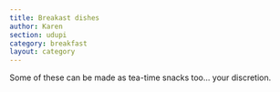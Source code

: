 ```yaml
---
title: Breakast dishes
author: Karen
section: udupi
category: breakfast
layout: category
---
```

Some of these can be made as tea-time snacks too... your discretion.
